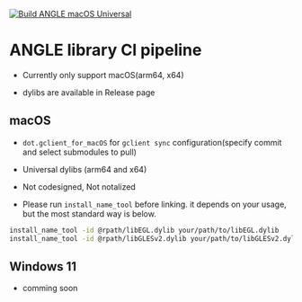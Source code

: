 [![Build ANGLE macOS Universal](https://github.com/hiroMTB/angle-builder/actions/workflows/ci-macOS.yaml/badge.svg)](https://github.com/hiroMTB/angle-builder/actions/workflows/ci-macOS.yaml)

# ANGLE library CI pipeline 

- Currently only support macOS(arm64, x64)

- dylibs are available in Release page


## macOS

- `dot.gclient_for_macOS` for `gclient sync` configuration(specify commit and select submodules to pull)

- Universal dylibs (arm64 and x64)

- Not codesigned, Not notalized

- Please run `install_name_tool` before linking. it depends on your usage, but the most standard way is below.

```bash
install_name_tool -id @rpath/libEGL.dylib your/path/to/libEGL.dylib
install_name_tool -id @rpath/libGLESv2.dylib your/path/to/libGLESv2.dylib
```


## Windows 11

- comming soon
